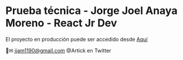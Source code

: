 # Prueba técnica - Jorge Joel Anaya Moreno - React Jr Dev

El proyecto en producción puede ser accedido desde [Aquí](https://artick.github.io/PruebaTecnica-a4d8a2c/)

📧✉ jjam1190@gmail.com
@Artick en Twitter


